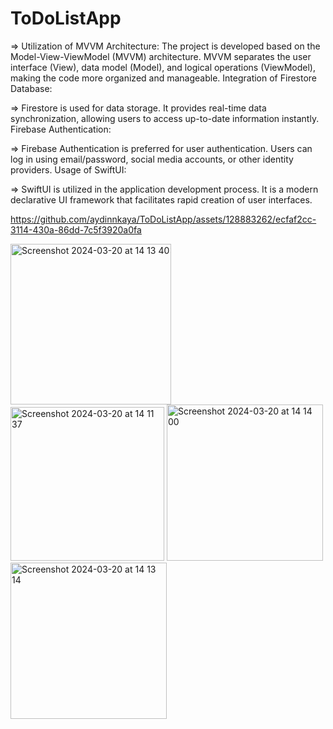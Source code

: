 # ToDoListApp
=> Utilization of MVVM Architecture:
The project is developed based on the Model-View-ViewModel (MVVM) architecture.
MVVM separates the user interface (View), data model (Model), and logical operations (ViewModel), making the code more organized and manageable.
Integration of Firestore Database:

=> Firestore is used for data storage.
It provides real-time data synchronization, allowing users to access up-to-date information instantly.
Firebase Authentication:

=> Firebase Authentication is preferred for user authentication.
Users can log in using email/password, social media accounts, or other identity providers.
Usage of SwiftUI:

=> SwiftUI is utilized in the application development process.
It is a modern declarative UI framework that facilitates rapid creation of user interfaces.

<spacer>

https://github.com/aydinnkaya/ToDoListApp/assets/128883262/ecfaf2cc-3114-430a-86dd-7c5f3920a0fa



 <spacer>

<spacer>
<img width="257" alt="Screenshot 2024-03-20 at 14 13 40" src="https://github.com/aydinnkaya/ToDoListApp/assets/128883262/1950154b-818d-4b55-8148-55908b7182e0">
 <spacer>

 <img width="246" alt="Screenshot 2024-03-20 at 14 11 37" src="https://github.com/aydinnkaya/ToDoListApp/assets/128883262/b85a9e3b-ef4a-4296-b930-1488cf2275fd">
<spacer>
<spacer>
  <img width="250" alt="Screenshot 2024-03-20 at 14 14 00" src="https://github.com/aydinnkaya/ToDoListApp/assets/128883262/6c7ee92d-af8f-4c81-a057-56d85d7035ea"><img width="250" alt="Screenshot 2024-03-20 at 14 13 14" src="https://github.com/aydinnkaya/ToDoListApp/assets/128883262/20bde16c-697b-4e0b-8a7f-0fcbd5d8f86e">
<spacer>
